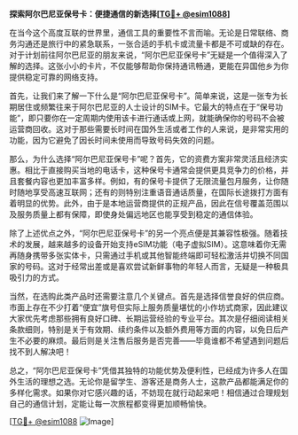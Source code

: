 **探索阿尔巴尼亚保号卡：便捷通信的新选择[[TG💪+ @esim1088](https://t.me/s/esim1088)]**

在当今这个高度互联的世界里，通信工具的重要性不言而喻。无论是日常联络、商务沟通还是旅行中的紧急联系，一张合适的手机卡或流量卡都是不可或缺的存在。对于计划前往阿尔巴尼亚的朋友来说，“阿尔巴尼亚保号卡”无疑是一个值得深入了解的选择。这张小小的卡片，不仅能够帮助你保持通讯畅通，更能在异国他乡为你提供稳定可靠的网络支持。

首先，让我们来了解一下什么是“阿尔巴尼亚保号卡”。简单来说，这是一张专为长期居住或频繁往来于阿尔巴尼亚的人士设计的SIM卡。它最大的特点在于“保号功能”，即只要你在一定周期内使用该卡进行通话或上网，就能确保你的号码不会被运营商回收。这对于那些需要长时间在国外生活或者工作的人来说，是非常实用的功能，因为它避免了因长时间未使用而导致号码失效的问题。

那么，为什么选择“阿尔巴尼亚保号卡”呢？首先，它的资费方案非常灵活且经济实惠。相比于直接购买当地的电话卡，这种保号卡通常会提供更具竞争力的价格，并且套餐内容也更加丰富多样。例如，有的保号卡提供了无限流量包月服务，让你随时随地享受高速互联网；还有的则特别注重语音通话质量，在国际长途拨打方面有着明显的优势。此外，由于是本地运营商提供的正规产品，因此在信号覆盖范围以及服务质量上都有保障，即使身处偏远地区也能享受到稳定的通信体验。

除了上述优点之外，“阿尔巴尼亚保号卡”的另一个亮点便是其兼容性极强。随着技术的发展，越来越多的设备开始支持eSIM功能（电子虚拟SIM）。这意味着你无需再随身携带多张实体卡，只需通过手机或其他智能终端即可轻松激活并切换不同国家的号码。这对于经常出差或是喜欢尝试新鲜事物的年轻人而言，无疑是一种极具吸引力的方式。

当然，在选购此类产品时还需要注意几个关键点。首先是选择信誉良好的供应商。市面上存在不少打着“便宜”旗号但实际上服务质量堪忧的小作坊式商家，因此建议大家优先考虑那些拥有良好口碑、长期运营经验的专业平台。其次是仔细阅读相关条款细则，特别是关于有效期、续约条件以及额外费用等方面的内容，以免日后产生不必要的麻烦。最后则是关注售后服务是否完善——毕竟谁都不希望遇到问题后找不到人解决吧！

总之，“阿尔巴尼亚保号卡”凭借其独特的功能优势及便利性，已经成为许多人在国外生活的理想之选。无论你是留学生、游客还是商务人士，这款产品都能满足你的多样化需求。如果你对它感兴趣的话，不妨现在就行动起来吧！相信通过合理规划自己的通信计划，定能让每一次旅程都变得更加顺畅愉快。

[[TG💪+ @esim1088](https://t.me/s/esim1088) ![Image](https://i.postimg.cc/4NQfJmqS/Snipaste-2025-05-13-00-14-12.png)]